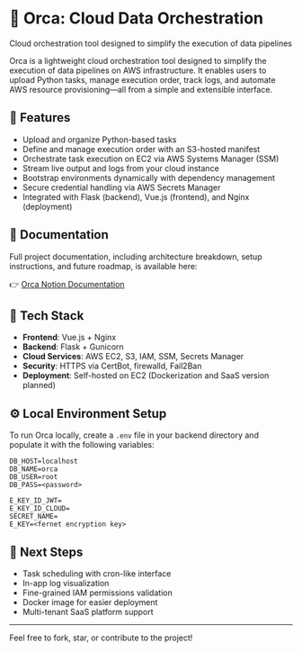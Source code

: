 # 🐳 Orca: Cloud Data Orchestration
Cloud orchestration tool designed to simplify the execution of data pipelines

Orca is a lightweight cloud orchestration tool designed to simplify the execution of data pipelines on AWS infrastructure. It enables users to upload Python tasks, manage execution order, track logs, and automate AWS resource provisioning—all from a simple and extensible interface.

## 🚀 Features

- Upload and organize Python-based tasks  
- Define and manage execution order with an S3-hosted manifest  
- Orchestrate task execution on EC2 via AWS Systems Manager (SSM)  
- Stream live output and logs from your cloud instance  
- Bootstrap environments dynamically with dependency management  
- Secure credential handling via AWS Secrets Manager  
- Integrated with Flask (backend), Vue.js (frontend), and Nginx (deployment)

## 📘 Documentation

Full project documentation, including architecture breakdown, setup instructions, and future roadmap, is available here:

👉 [Orca Notion Documentation](https://voltaic-lunge-eb6.notion.site/Orca-Cloud-Data-Orchestration-171312282f2d80af8208e5875aea11bc)

## 🔧 Tech Stack

- **Frontend**: Vue.js + Nginx  
- **Backend**: Flask + Gunicorn  
- **Cloud Services**: AWS EC2, S3, IAM, SSM, Secrets Manager  
- **Security**: HTTPS via CertBot, firewalld, Fail2Ban  
- **Deployment**: Self-hosted on EC2 (Dockerization and SaaS version planned)

## ⚙️ Local Environment Setup

To run Orca locally, create a `.env` file in your backend directory and populate it with the following variables:

```env
DB_HOST=localhost
DB_NAME=orca
DB_USER=root
DB_PASS=<password>

E_KEY_ID_JWT=
E_KEY_ID_CLOUD=
SECRET_NAME=
E_KEY=<fernet encryption key>
```


## 📌 Next Steps

- Task scheduling with cron-like interface
- In-app log visualization
- Fine-grained IAM permissions validation
- Docker image for easier deployment
- Multi-tenant SaaS platform support

---

Feel free to fork, star, or contribute to the project!
